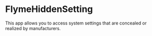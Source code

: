 # FlymeHiddenSetting
This app allows you to access system settings that are concealed or realized by manufacturers.
